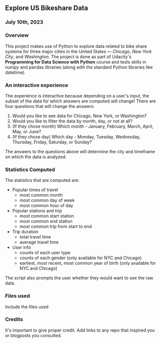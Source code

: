 ## Explore US Bikeshare Data

### July 10th, 2023

### Overview
This project makes use of Python to explore data related to bike share systems for three major cities in the United States — _Chicago_, _New York City_, and _Washington_. The project is done as part of Udacity's **Programming for Data Science with Python** course and tests skills in numpy and pandas libraries (along with the standard Python libraries like datetime).

### An interactive experience
The experience is interactive because depending on a user's input, the subset of the data for which answers are computed will change! There are four questions that will change the answers:
1. Would you like to see data for Chicago, New York, or Washington?
2. Would you like to filter the data by month, day, or not at all?
3. (If they chose month) Which month - January, February, March, April, May, or June?
4. (If they chose day) Which day - Monday, Tuesday, Wednesday, Thursday, Friday, Saturday, or Sunday?

The answers to the questions above will determine the city and timeframe on which the data is analyzed.

### Statistics Computed
The statistics that are computed are:
* Popular times of travel
  * most common month
  * most common day of week
  * most common hour of day
* Popular stations and trip
  * most common start station
  * most common end station
  * most common trip from start to end
* Trip duration
  * total travel time
  * average travel time
* User info
  * counts of each user type
  * counts of each gender (only available for NYC and Chicago)
  * earliest, most recent, most common year of birth (only available for NYC and Chicago)

 The script also prompts the user whether they would want to see the raw data.

### Files used
Include the files used

### Credits
It's important to give proper credit. Add links to any repo that inspired you or blogposts you consulted.

